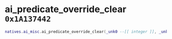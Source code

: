 # ai_predicate_override_clear `0x1A137442`

```lua
natives.ai_misc.ai_predicate_override_clear(_unk0 --[[ integer ]], _unk1 --[[ integer ]])
```